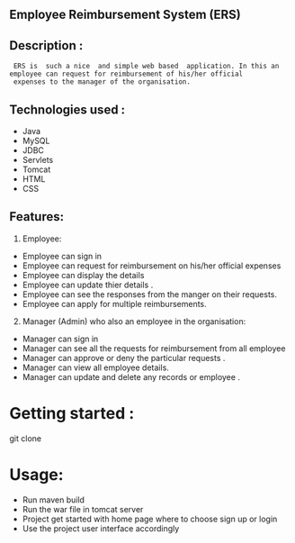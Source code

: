   ## Employee Reimbursement System (ERS)
 
 ## Description :
 
     ERS is  such a nice  and simple web based  application. In this an employee can request for reimbursement of his/her official 
     expenses to the manager of the organisation.
     
  

 ## Technologies used : 
  * Java
  * MySQL
  * JDBC
  * Servlets
  * Tomcat
  * HTML
  * CSS
  
             
 ## Features: 
 1. Employee: 
* Employee can sign in 
* Employee can request for reimbursement on his/her official expenses  
* Employee can display the details 
* Employee can update thier details .
* Employee can see the responses from the manger on their requests.
* Employee can apply for multiple reimbursements.
  
  
 2. Manager (Admin) who also an employee in the organisation:
  * Manager can sign in
  * Manager can see all the  requests for reimbursement from all employee
  * Manager can approve or deny the particular requests .
  * Manager can view all employee details.
  * Manager can update and delete any records or employee .
  
  # Getting started :
  git clone 
  
  # Usage:
 * Run maven build
 *  Run the war file in tomcat server
 *  Project get started with home page where to choose sign up or login
 *  Use the project user interface accordingly
